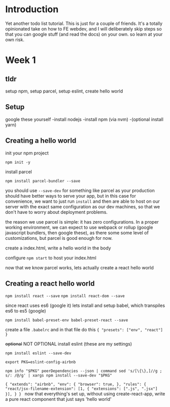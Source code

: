 # Introduction
Yet another todo list tutorial. This is just for a couple of friends. It's a totally opinionated take on how to FE webdev, and I will deliberately skip steps so that you can google stuff (and read the docs) on your own. so learn at your own risk.

# Week 1
## tldr
setup npm, setup parcel, setup eslint, create hello world
## Setup
google these yourself
-install nodejs
-install npm (via nvm)
-(optional install yarn)

## Creating a hello world
init your npm project

`npm init -y`

install parcel

`npm install parcel-bundler --save`

you should use `--save-dev` for something like parcel as your production should have better ways to serve your app, but in this case for convenience, we want to just run `install` and then are able to host on our server with the exact same configuration as our dev machines, so that we don't have to worry about deployment problems.

the reason we use parcel is simple: it has zero configurations. In a proper working environment, we can expect to use webpack or rollup (google javascript bundlers, then google these), as there some some level of customizations, but parcel is good enough for now.

create a index.html, write a hello world in the body

configure `npm start` to host your index.html

now that we know parcel works, lets actually create a react hello world

## Creating a react hello world

`npm install react --save`
`npm install react-dom --save`

since react uses es6 (google it) lets install and setup babel, which transpiles es6 to es5 (google)

`npm install babel-preset-env babel-preset-react --save`

create a file `.babelrc` and in that file do this
`{
  "presets": ["env", "react"]
}`

~~optional~~ NOT OPTIONAL install eslint (these are my settings)

`npm install eslint --save-dev`

`export PKG=eslint-config-airbnb`

`npm info "$PKG" peerDependencies --json | command sed 's/[\{\},]//g ; s/: /@/g' | xargs npm install --save-dev "$PKG"`

`{
  "extends": "airbnb",
  "env": {
    "browser": true,
  },
  "rules": {
    "react/jsx-filename-extension": [1, { "extensions": [".js", ".jsx"] }],
  }
}
`
now that everything's set up, without using create-react-app, write a pure react component that just says 'hello world'
